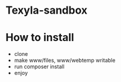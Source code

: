 Texyla-sandbox
==============

How to install
==============
- clone
- make www/files, www/webtemp writable
- run composer install
- enjoy